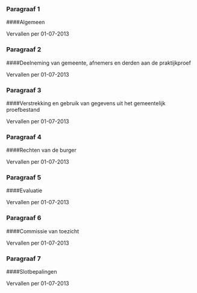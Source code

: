 <meta http-equiv='Content-Type' content='text/html; charset=utf-8' />

### Paragraaf 1  

####Algemeen

Vervallen per 01-07-2013 

### Paragraaf 2  

####Deelneming van gemeente, afnemers en derden aan de praktijkproef

Vervallen per 01-07-2013 

### Paragraaf 3  

####Verstrekking en gebruik van gegevens uit het gemeentelijk proefbestand

Vervallen per 01-07-2013 

### Paragraaf 4  

####Rechten van de burger

Vervallen per 01-07-2013 

### Paragraaf 5  

####Evaluatie

Vervallen per 01-07-2013 

### Paragraaf 6  

####Commissie van toezicht

Vervallen per 01-07-2013 

### Paragraaf 7  

####Slotbepalingen

Vervallen per 01-07-2013 

